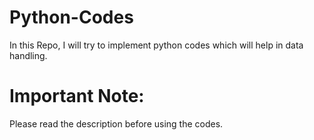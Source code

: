 # Python-Codes
In this Repo, I will try to implement python codes which will help in data handling.

# Important Note:

Please read the description before using the codes.
